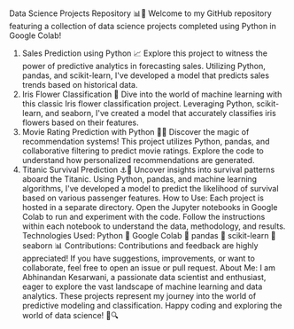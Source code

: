 Data Science Projects Repository 📊🐍
Welcome to my GitHub repository featuring a collection of data science projects completed using Python in Google Colab!
1. Sales Prediction using Python 📈
Explore this project to witness the power of predictive analytics in forecasting sales. Utilizing Python, pandas, and scikit-learn, I've developed a model that predicts sales trends based on historical data.
2. Iris Flower Classification 🌸
Dive into the world of machine learning with this classic Iris flower classification project. Leveraging Python, scikit-learn, and seaborn, I've created a model that accurately classifies iris flowers based on their features.
3. Movie Rating Prediction with Python 🎥🌟
Discover the magic of recommendation systems! This project utilizes Python, pandas, and collaborative filtering to predict movie ratings. Explore the code to understand how personalized recommendations are generated.
4. Titanic Survival Prediction ⚓🚢
Uncover insights into survival patterns aboard the Titanic. Using Python, pandas, and machine learning algorithms, I've developed a model to predict the likelihood of survival based on various passenger features.
How to Use:
Each project is hosted in a separate directory. Open the Jupyter notebooks in Google Colab to run and experiment with the code. Follow the instructions within each notebook to understand the data, methodology, and results.
Technologies Used:
Python 🐍
Google Colab 📓
pandas 🐼
scikit-learn 🧠
seaborn 📊
Contributions:
Contributions and feedback are highly appreciated! If you have suggestions, improvements, or want to collaborate, feel free to open an issue or pull request.
About Me:
I am Abhinandan Kesarwani, a passionate data scientist and enthusiast, eager to explore the vast landscape of machine learning and data analytics. These projects represent my journey into the world of predictive modeling and classification.
Happy coding and exploring the world of data science! 🚀🔍

